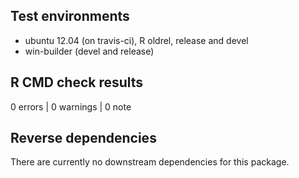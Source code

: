 ## Test environments
* ubuntu 12.04 (on travis-ci), R oldrel, release and devel 
* win-builder (devel and release)

## R CMD check results

0 errors | 0 warnings | 0 note

## Reverse dependencies

There are currently no downstream dependencies for this package.
